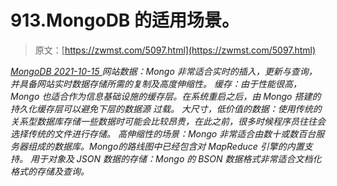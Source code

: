 <!--yml
category: 未分类
date: 0001-01-01 00:00:00
-->

# 913.MongoDB 的适用场景。

> 原文：[https://zwmst.com/5097.html](https://zwmst.com/5097.html)

   [ *MongoDB* ](https://zwmst.com/mongodb)*[ <time datetime="2021-10-16T03:21:44+08:00"> 2021-10-15 </time> ](https://zwmst.com/5097.html)  网站数据：Mongo 非常适合实时的插入，更新与查询，并具备网站实时数据存储所需的复制及高度伸缩性。
缓存：由于性能很高，Mongo 也适合作为信息基础设施的缓存层。在系统重启之后，由 Mongo 搭建的持久化缓存层可以避免下层的数据源 过载。
大尺寸，低价值的数据：使用传统的关系型数据库存储一些数据时可能会比较昂贵，在此之前，很多时候程序员往往会选择传统的文件进行存储。
高伸缩性的场景：Mongo 非常适合由数十或数百台服务器组成的数据库。Mongo的路线图中已经包含对 MapReduce 引擎的内置支持。
用于对象及 JSON 数据的存储：Mongo 的 BSON 数据格式非常适合文档化格式的存储及查询。*